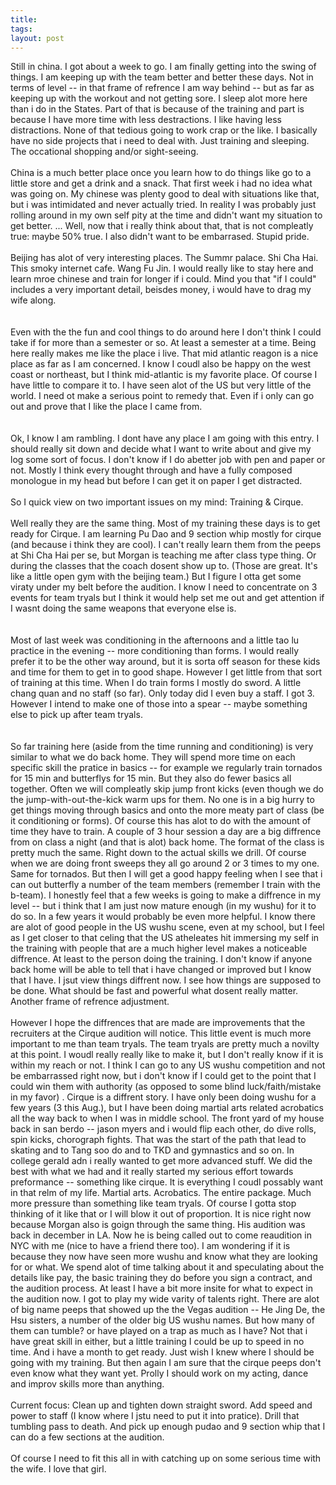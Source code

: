 ```yaml
---
title: 
tags: 
layout: post
---
```

Still in china.  I got about a week to go.  I am finally getting into the swing of things.  I am keeping up with the team better and better these days.  Not in terms of level -- in that frame of refrence I am way behind -- but as far as keeping up with the workout and not getting sore.  I sleep alot more here than i do in the States.  Part of that is because of the training and part is because I have more time with less destractions.  I like having less distractions.  None of that tedious going to work crap or the like.  I basically have no side projects that i need to deal with.  Just training and sleeping.  The occational shopping and/or sight-seeing.<br /><br />China is a much better place once you learn how to do things like go to a little store and get a drink and a snack.  That first week i had no idea what was going on.  My chinese was plenty good to deal with situations like that, but i was intimidated and never actually tried.  In reality I was probably just rolling around in my own self pity at the time and didn't want my situation to get better.  ... Well, now that i really think about that, that is not compleatly true: maybe 50% true.  I also didn't want to be embarrased.  Stupid pride.<br /><br />Beijing has alot of very interesting places.  The Summr palace.  Shi Cha Hai. This smoky internet cafe. Wang Fu Jin.  I would really like to stay here and learn mroe chinese and train for longer if i could.  Mind you that "if I could" includes a very important detail, beisdes money, i would have to drag my wife along.  <br /><br />Even with the the fun and cool things to do around here I don't think I could take if for more than a semester or so.  At least a semester at a time.  Being here really makes me like the place i live.  That mid atlantic reagon is a nice place as far as I am concerned.  I know I coudl also be happy on the west coast or northeast, but I think mid-atlantic is my favorite place.  Of course I have little to compare it to.  I have seen alot of the US but very little of the world.  I need ot make a serious point to remedy that.  Even if i only can go out and prove that I like the place I came from.  <br /><br />Ok, I know I am rambling.  I dont have any place I am going with this entry.  I should really sit down and decide what I want to write about and give my log some sort of focus.  I don't know if I do abetter job with pen and paper or not.  Mostly I think every thought through and have a fully composed monologue in my head but before I can get it on paper I get distracted.<br /><br />So I quick view on two important issues on my mind:  Training & Cirque.<br /><br />Well really they are the same thing.  Most of my training these days is to get ready for Cirque.  I am learning Pu Dao and 9 section whip mostly for cirque (and because i think they are cool).  I can't really learn them from the peeps at Shi Cha Hai per se, but Morgan is teaching me after class type thing.  Or during the classes that the coach dosent show up to.  (Those are great.  It's like a little open gym with the beijing team.)  But I figure I otta get some viraty under my belt before the audition. I know I need to concentrate on 3 events for team tryals but I think it would help set me out and get attention if I wasnt doing the same weapons that everyone else is.  <br /><br />Most of last week was conditioning in the afternoons and a little tao lu practice in the evening -- more conditioning than forms.  I would really prefer it to be the other way around, but it is sorta off season for these kids and time for them to get in to good shape.  However I get little from that sort of training at this time.  When I do train forms I mostly do sword.  A little chang quan and no staff (so far).  Only today did I even buy a staff.  I got 3.  However I intend to make one of those into a spear -- maybe something else to pick up after team tryals.  <br /><br />So far training here (aside from the time running and conditioning) is very similar to what we do back home.  They will spend more time on each specific skill the pratice in basics -- for example we regularly train tornados for 15 min and butterflys for 15 min.  But they also do fewer basics all together.  Often we will compleatly skip jump front kicks (even though we do the jump-with-out-the-kick warm ups for them. No one is in a big hurry to get things moving through basics and onto the more meaty part of class (be it conditioning or forms).  Of course this has alot to do with the amount of time they have to train.  A couple of 3 hour session a day are a big diffrence from on class a night (and that is alot) back home.  The format of the class is pretty much the same.  Right down to the actual skills we drill.  Of course when we are doing front sweeps they all go around 2 or 3 times to my one.  Same for tornados.  But then I will get a good happy feeling when I see that i can out butterfly a number of the team members (remember I train with the b-team).   I honestly feel that a few weeks is going to make a diffrence in my level -- but i think that I am just now mature enough (in my wushu) for it to do so.  In a few years it would probably be even more helpful.  I know there are alot of good people in the US wushu scene, even at my school, but I feel as I get closer to that celing that the US atheleates hit immersing my self in the training with people that are a much higher level makes a noticeable diffrence.  At least to the person doing the training.  I don't know if anyone back home will be able to tell that i have changed or improved but I know that I have.  I jsut view things diffrent now.  I see how things are supposed to be done.  What should be fast and powerful what dosent really matter.  Another frame of refrence adjustment.<br /><br />However I hope the diffrences that are made are improvements that the recruiters at the Cirque audition will notice.  This little event is much more important to me than team tryals.  The team tryals are pretty much a novilty at this point.  I woudl really really like to make it, but I don't really know if it is within my reach or not.  I think I can go to any US wushu competition and not be embarrassed right now, but i don't know if I could get to the point that I could win them with authority (as opposed to some blind luck/faith/mistake in my favor) .  Cirque is a diffrent story.  I have only been doing wushu for a few years (3 this Aug.), but I have been doing martial arts related acrobatics all the way back to when I was in middle school.  The front yard of my house back in san berdo -- jason myers and i would flip each other, do dive rolls, spin kicks, chorograph fights.  That was the start of the path that lead to skating and to Tang soo do and to TKD and gymnastics and so on.  In college gerald adn i really wanted to get more advanced stuff.  We did the best with what we had and it really started my serious effort towards preformance -- something like cirque.  It is everything I coudl possably want in that relm of my life.  Martial arts.  Acrobatics.  The entire package.  Much more pressure than something like team tryals.  Of course I gotta stop thinking of it like that or I will blow it out of proportion.  It is nice right now because Morgan also is goign through the same thing.  His audition was back in december in LA.  Now he is being called out to come reaudition in NYC with me (nice to have a friend there too).  I am wondering if it is because they now have seen more wushu and know what they are looking for or what.  We spend alot of time talking about it and speculating about the details like pay, the basic training they do before you sign a contract, and the audition process.  At least I have a bit more insite for what to expect in the audition now.   I got to play my wide varity of talents right.  There are alot of big name peeps that showed up the the Vegas audition -- He Jing De, the Hsu sisters, a number of the older big US wushu names.  But how many of them can tumble?  or have played on a trap as much as I have?  Not that i have great skill in either, but a little training I could be up to speed in no time.  And i have a month to get ready.  Just wish I knew where I should be going with my training.  But then again I am sure that the cirque peeps don't even know what they want yet.  Prolly I should work on my acting, dance and improv skills more than anything.<br /><br />Current focus:  Clean up and tighten down straight sword.  Add speed and power to staff (I know where I jstu need to put it into pratice).  Drill that tumbling pass to death.  And pick up enough pudao and 9 section whip that I can do a few sections at the audition.<br /><br />Of course I need to fit this all in with catching up on some serious time with the wife.  I love that girl.<br /><br />
